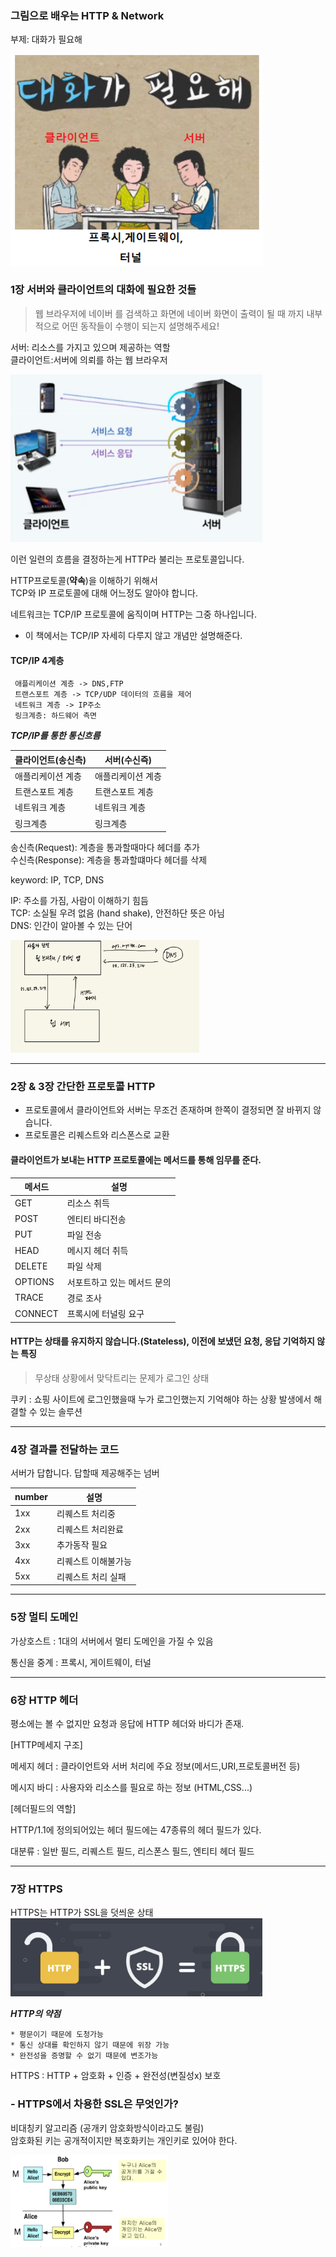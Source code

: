 ### 그림으로 배우는 HTTP & Network
부제: 대화가 필요해

<img src="../../img/img_12.png" alt ="부제" style="max-width:80%;">

### 1장 서버와 클라이언트의 대화에 필요한 것들

> 웹 브라우저에 네이버 를 검색하고 화면에 네이버 화면이 출력이 될 때 까지 내부적으로 어떤 동작들이 수행이 되는지 설명해주세요!

서버: 리소스를 가지고 있으며 제공하는 역할\
클라이언트:서버에 의뢰를 하는 웹 브라우저

<img src="../../img/img_8.png" alt ="정보처리" style="max-width:80%;">

이런 일련의 흐름을 결정하는게 HTTP라 불리는 프로토콜입니다.

HTTP프로토콜(**약속**)을 이해하기 위해서\
TCP와 IP 프로토콜에 대해 어느정도 알아야 합니다.

네트워크는 TCP/IP 프로토콜에 움직이며 HTTP는 그중 하나입니다.

* 이 책에서는 TCP/IP 자세히 다루지 않고 개념만 설명해준다.

#### TCP/IP 4계층
     애플리케이션 계층 -> DNS,FTP
     트랜스포트 계층 -> TCP/UDP 데이터의 흐름을 제어
     네트워크 계층 -> IP주소
     링크계층: 하드웨어 측면

***TCP/IP를 통한 통신흐름***

| 클라이언트(송신측) | 서버(수신즉)   |
|------------|-----------|
| 애플리케이션 계층  | 애플리케이션 계층 |
| 트랜스포트 계층   | 트랜스포트 계층  |
| 네트워크 계층    | 네트워크 계층   |
| 링크계층       | 링크계층      |

송신측(Request): 계층을 통과할때마다 헤더를 추가\
수신측(Response): 계층을 통과할떄마다 헤더를 삭제

keyword: IP, TCP, DNS

IP: 주소를 가짐, 사람이 이해하기 힘듬\
TCP: 소실될 우려 없음 (hand shake), 안전하단 뜻은 아님\
DNS: 인간이 알아볼 수 있는 단어

<img src="../../img/img_11.png" alt ="DNS" style="max-width:60%;">


--------
### 2장 & 3장 간단한 프로토콜 HTTP

* 프로토콜에서 클라이언트와 서버는 무조건 존재하며 한쪽이 결정되면 잘 바뀌지 않습니다.
* 프로토콜은 리퀘스트와 리스폰스로 교환


#### 클라이언트가 보내는 HTTP 프로토콜에는 메서드를 통해 임무를 준다.

| 메서드     | 설명              |
|---------|-----------------|
| GET     | 리소스 취득          |
| POST    | 엔티티 바디전송        |
| PUT     | 파일 전송           |
| HEAD    | 메시지 헤더 취득       |
| DELETE  | 파일 삭제           |
| OPTIONS | 서포트하고 있는 메서드 문의 |
| TRACE   | 경로 조사           |
| CONNECT | 프록시에 터널링 요구     |


#### HTTP는 상태를 유지하지 않습니다.(Stateless), 이전에 보냈던 요청, 응답 기억하지 않는 특징

> 무상태 상황에서 맞닥트리는 문제가 로그인 상태

쿠키
: 쇼핑 사이트에 로그인했을때 누가 로그인했는지 기억해야 하는 상황 발생에서 해결할 수 있는 솔루션

----------
### 4장 결과를 전달하는 코드

서버가 답합니다. 답할때 제공해주는 넘버

| number | 설명         |
|--------|------------|
| 1xx    | 리퀘스트 처리중   |
| 2xx    | 리퀘스트 처리완료  |
| 3xx    | 추가동작 필요    |
| 4xx    | 리퀘스트 이해불가능 |
| 5xx    | 리퀘스트 처리 실패 |

---------
### 5장 멀티 도메인

가상호스트
: 1대의 서버에서 멀티 도메인을 가질 수 있음

통신을 중계
: 프록시, 게이트웨이, 터널


---------

### 6장 HTTP 헤더

평소에는 볼 수 없지만 요청과 응답에 HTTP 헤더와 바디가 존재.

[HTTP메세지 구조]

메세지 헤더
: 클라이언트와 서버 처리에 주요 정보(메서드,URI,프로토콜버전 등)

메시지 바디
: 사용자와 리소스를 필요로 하는 정보 (HTML,CSS...)


[헤더필드의 역할]

HTTP/1.1에 정의되어있는 헤더 필드에는 47종류의 헤더 필드가 있다.

대분류
: 일반 필드, 리퀘스트 필드, 리스폰스 필드, 엔티티 헤더 필드


---------

### 7장  HTTPS
HTTPS는 HTTP가 SSL을 덧씌운 상태
<img src="../../img/img_13.png" alt ="https" style="max-width:80%;">

***HTTP의 약점***

    * 평문이기 때문에 도청가능
    * 통신 상대를 확인하지 않기 때문에 위장 가능
    * 완전성을 증명할 수 없기 때문에 변조가능

HTTPS
: HTTP + 암호화 + 인증 + 완전성(변질성x) 보호


### - HTTPS에서 차용한 SSL은 무엇인가?

비대칭키 알고리즘 (공개키 암호화방식이라고도 불림)\
암호화된 키는 공개적이지만 복호화키는 개인키로 있어야 한다.

 <img src="../../img/img_14.png" alt ="복호화" style="max-width:50%;">
